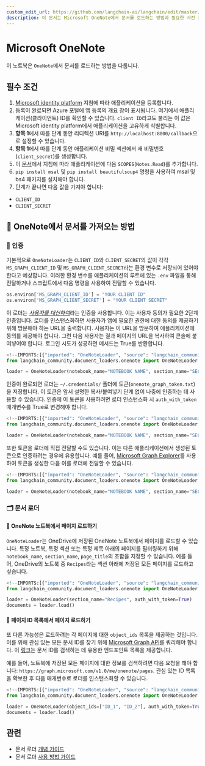 ```yaml
---
custom_edit_url: https://github.com/langchain-ai/langchain/edit/master/docs/docs/integrations/document_loaders/microsoft_onenote.ipynb
description: 이 문서는 Microsoft OneNote에서 문서를 로드하는 방법과 필요한 사전 준비 사항을 설명합니다.
---
```


# Microsoft OneNote

이 노트북은 `OneNote`에서 문서를 로드하는 방법을 다룹니다.

## 필수 조건
1. [Microsoft identity platform](https://learn.microsoft.com/en-us/azure/active-directory/develop/quickstart-register-app) 지침에 따라 애플리케이션을 등록합니다.
2. 등록이 완료되면 Azure 포털에 앱 등록의 개요 창이 표시됩니다. 여기에서 애플리케이션(클라이언트) ID를 확인할 수 있습니다. `client ID`라고도 불리는 이 값은 Microsoft identity platform에서 애플리케이션을 고유하게 식별합니다.
3. **항목 1**에서 따를 단계 동안 리디렉션 URI를 `http://localhost:8000/callback`으로 설정할 수 있습니다.
4. **항목 1**에서 따를 단계 동안 애플리케이션 비밀 섹션에서 새 비밀번호(`client_secret`)를 생성합니다.
5. 이 [문서](https://learn.microsoft.com/en-us/azure/active-directory/develop/quickstart-configure-app-expose-web-apis#add-a-scope)에서 지침에 따라 애플리케이션에 다음 `SCOPES`(`Notes.Read`)를 추가합니다.
6. `pip install msal` 및 `pip install beautifulsoup4` 명령을 사용하여 msal 및 bs4 패키지를 설치해야 합니다.
7. 단계가 끝나면 다음 값을 가져야 합니다: 
- `CLIENT_ID`
- `CLIENT_SECRET`

## 🧑 OneNote에서 문서를 가져오는 방법

### 🔑 인증

기본적으로 `OneNoteLoader`는 `CLIENT_ID`와 `CLIENT_SECRET`의 값이 각각 `MS_GRAPH_CLIENT_ID` 및 `MS_GRAPH_CLIENT_SECRET`라는 환경 변수로 저장되어 있어야 한다고 예상합니다. 이러한 환경 변수를 애플리케이션의 루트에 있는 `.env` 파일을 통해 전달하거나 스크립트에서 다음 명령을 사용하여 전달할 수 있습니다.

```python
os.environ['MS_GRAPH_CLIENT_ID'] = "YOUR CLIENT ID"
os.environ['MS_GRAPH_CLIENT_SECRET'] = "YOUR CLIENT SECRET"
```


이 로더는 [*사용자를 대신하여*](https://learn.microsoft.com/en-us/graph/auth-v2-user?context=graph%2Fapi%2F1.0&view=graph-rest-1.0)라는 인증을 사용합니다. 이는 사용자 동의가 필요한 2단계 인증입니다. 로더를 인스턴스화하면 사용자가 앱에 필요한 권한에 대한 동의를 제공하기 위해 방문해야 하는 URL을 출력합니다. 사용자는 이 URL을 방문하여 애플리케이션에 동의를 제공해야 합니다. 그런 다음 사용자는 결과 페이지의 URL을 복사하여 콘솔에 붙여넣어야 합니다. 로그인 시도가 성공하면 메서드는 True를 반환합니다.

```python
<!--IMPORTS:[{"imported": "OneNoteLoader", "source": "langchain_community.document_loaders.onenote", "docs": "https://api.python.langchain.com/en/latest/document_loaders/langchain_community.document_loaders.onenote.OneNoteLoader.html", "title": "Microsoft OneNote"}]-->
from langchain_community.document_loaders.onenote import OneNoteLoader

loader = OneNoteLoader(notebook_name="NOTEBOOK NAME", section_name="SECTION NAME", page_title="PAGE TITLE")
```


인증이 완료되면 로더는 `~/.credentials/` 폴더에 토큰(`onenote_graph_token.txt`)을 저장합니다. 이 토큰은 앞서 설명한 복사/붙여넣기 단계 없이 나중에 인증하는 데 사용할 수 있습니다. 인증에 이 토큰을 사용하려면 로더 인스턴스화 시 `auth_with_token` 매개변수를 True로 변경해야 합니다.

```python
<!--IMPORTS:[{"imported": "OneNoteLoader", "source": "langchain_community.document_loaders.onenote", "docs": "https://api.python.langchain.com/en/latest/document_loaders/langchain_community.document_loaders.onenote.OneNoteLoader.html", "title": "Microsoft OneNote"}]-->
from langchain_community.document_loaders.onenote import OneNoteLoader

loader = OneNoteLoader(notebook_name="NOTEBOOK NAME", section_name="SECTION NAME", page_title="PAGE TITLE", auth_with_token=True)
```


또한 토큰을 로더에 직접 전달할 수도 있습니다. 이는 다른 애플리케이션에서 생성된 토큰으로 인증하려는 경우에 유용합니다. 예를 들어, [Microsoft Graph Explorer](https://developer.microsoft.com/en-us/graph/graph-explorer)를 사용하여 토큰을 생성한 다음 이를 로더에 전달할 수 있습니다.

```python
<!--IMPORTS:[{"imported": "OneNoteLoader", "source": "langchain_community.document_loaders.onenote", "docs": "https://api.python.langchain.com/en/latest/document_loaders/langchain_community.document_loaders.onenote.OneNoteLoader.html", "title": "Microsoft OneNote"}]-->
from langchain_community.document_loaders.onenote import OneNoteLoader

loader = OneNoteLoader(notebook_name="NOTEBOOK NAME", section_name="SECTION NAME", page_title="PAGE TITLE", access_token="TOKEN")
```


### 🗂️ 문서 로더

#### 📑 OneNote 노트북에서 페이지 로드하기

`OneNoteLoader`는 OneDrive에 저장된 OneNote 노트북에서 페이지를 로드할 수 있습니다. 특정 노트북, 특정 섹션 또는 특정 제목 아래의 페이지를 필터링하기 위해 `notebook_name`, `section_name`, `page_title`의 조합을 지정할 수 있습니다. 예를 들어, OneDrive의 노트북 중 `Recipes`라는 섹션 아래에 저장된 모든 페이지를 로드하고 싶습니다.

```python
<!--IMPORTS:[{"imported": "OneNoteLoader", "source": "langchain_community.document_loaders.onenote", "docs": "https://api.python.langchain.com/en/latest/document_loaders/langchain_community.document_loaders.onenote.OneNoteLoader.html", "title": "Microsoft OneNote"}]-->
from langchain_community.document_loaders.onenote import OneNoteLoader

loader = OneNoteLoader(section_name="Recipes", auth_with_token=True)
documents = loader.load()
```


#### 📑 페이지 ID 목록에서 페이지 로드하기

또 다른 가능성은 로드하려는 각 페이지에 대한 `object_ids` 목록을 제공하는 것입니다. 이를 위해 관심 있는 모든 문서 ID를 찾기 위해 [Microsoft Graph API](https://developer.microsoft.com/en-us/graph/graph-explorer)를 쿼리해야 합니다. 이 [링크](https://learn.microsoft.com/en-us/graph/onenote-get-content#page-collection)는 문서 ID를 검색하는 데 유용한 엔드포인트 목록을 제공합니다.

예를 들어, 노트북에 저장된 모든 페이지에 대한 정보를 검색하려면 다음 요청을 해야 합니다: `https://graph.microsoft.com/v1.0/me/onenote/pages`. 관심 있는 ID 목록을 확보한 후 다음 매개변수로 로더를 인스턴스화할 수 있습니다.

```python
<!--IMPORTS:[{"imported": "OneNoteLoader", "source": "langchain_community.document_loaders.onenote", "docs": "https://api.python.langchain.com/en/latest/document_loaders/langchain_community.document_loaders.onenote.OneNoteLoader.html", "title": "Microsoft OneNote"}]-->
from langchain_community.document_loaders.onenote import OneNoteLoader

loader = OneNoteLoader(object_ids=["ID_1", "ID_2"], auth_with_token=True)
documents = loader.load()
```


## 관련

- 문서 로더 [개념 가이드](/docs/concepts/#document-loaders)
- 문서 로더 [사용 방법 가이드](/docs/how_to/#document-loaders)